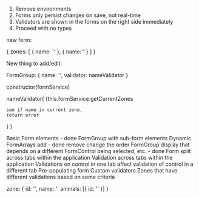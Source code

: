 1. Remove environments
2. Forms only persist changes on save, not real-time
3. Validators are shown in the forms on the right side immediately
4. Proceed with no types

new form:

{ zones: [ { name: '' }, { name:'' } ] }

New thing to add/edit:

FormGroup: { name: '', validator: nameValidator }

constructor(formService)

nameValidator( {this.formService.getCurrentZones

    see if name in current zone,
    return error

} )

Basic Form elements - done FormGroup with sub-form elements Dynamic FormArrays
add - done remove change the order FormGroup display that depends on a different
FormControl being selected, etc. - done Form split across tabs within the
application Validation across tabs within the application Validations on control
in one tab affect validation of control in a different tab Pre-populating form
Custom validators Zones that have different validations based on some criteria

zone: { id: '', name: '' animals: [{ id: '' }] }

